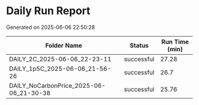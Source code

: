 # Daily Run Report
Generated on 2025-06-06 22:50:28

| Folder Name | Status     | Run Time (min) |
|-------------|------------|----------------|
| DAILY_2C_2025-06-06_22-23-11 | successful | 27.28 |
| DAILY_1p5C_2025-06-06_21-56-26 | successful | 26.7 |
| DAILY_NoCarbonPrice_2025-06-06_21-30-38 | successful | 25.76 |